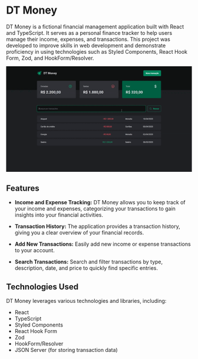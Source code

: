 # DT Money

DT Money is a fictional financial management application built with React and TypeScript. It serves as a personal finance tracker to help users manage their income, expenses, and transactions. This project was developed to improve skills in web development and demonstrate proficiency in using technologies such as Styled Components, React Hook Form, Zod, and HookForm/Resolver.

<div align="center">
  <img width="700" src="./src/assets/dt-money-preview.gif">
</div>

## Features

- **Income and Expense Tracking:** DT Money allows you to keep track of your income and expenses, categorizing your transactions to gain insights into your financial activities.

- **Transaction History:** The application provides a transaction history, giving you a clear overview of your financial records.

- **Add New Transactions:** Easily add new income or expense transactions to your account.

- **Search Transactions:** Search and filter transactions by type, description, date, and price to quickly find specific entries.

## Technologies Used

DT Money leverages various technologies and libraries, including:

- React
- TypeScript
- Styled Components
- React Hook Form
- Zod
- HookForm/Resolver
- JSON Server (for storing transaction data)
